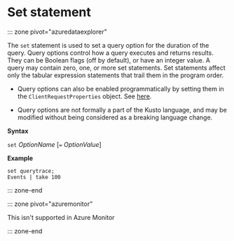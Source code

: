# Set statement

::: zone pivot="azuredataexplorer"

The `set` statement is used to set a query option for the duration of the query.
Query options control how a query executes and returns results. They can be
Boolean flags (off by default), or have an integer value. A query may contain
zero, one, or more set statements. Set statements affect only the tabular expression
statements that trail them in the program order.

* Query options can also be enabled programmatically by setting them in the
  `ClientRequestProperties` object. See [here](../api/netfx/request-properties.md).
  
* Query options are not formally a part of the Kusto language, and may be
  modified without being considered as a breaking language change.

**Syntax**

`set` *OptionName* [`=` *OptionValue*]

**Example**

```
set querytrace;
Events | take 100
```

::: zone-end

::: zone pivot="azuremonitor"

This isn't supported in Azure Monitor

::: zone-end
